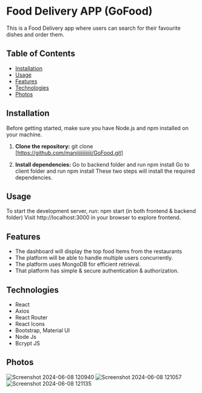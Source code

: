 # Food Delivery APP (GoFood)

This is a Food Delivery app where users can search for their favourite dishes and order them.

## Table of Contents

- [Installation](#installation)
- [Usage](#usage)
- [Features](#features)
- [Technologies](#technologies)
- [Photos](#photos)

## Installation

Before getting started, make sure you have Node.js and npm installed on your machine.

1. **Clone the repository:**
   git clone [https://github.com/maniiiiiiiiiiii/GoFood.git]

2. **Install dependencies:**
   Go to backend folder and run npm install
   Go to client folder and run npm install
   These two steps will install the required dependencies.
   
## Usage
  To start the development server, run:
  npm start (in both frontend & backend folder)
  Visit http://localhost:3000 in your browser to explore frontend.

## Features
  - The dashboard will display the top food Items from the restaurants
  - The platform will be able to handle multiple users concurrently.
  - The platform uses MongoDB for efficient retrieval.
  - That platform has simple & secure authentication & authorization.

## Technologies
   - React
   - Axios
   - React Router
   - React Icons
   - Bootstrap, Material UI
   - Node Js
   - Bcrypt JS
## Photos

   ![Screenshot 2024-06-08 120940](https://github.com/tarun6738/food-delivery-app/assets/118709508/b04391ed-db23-4ee2-a871-b51c436d9c05)
   ![Screenshot 2024-06-08 121057](https://github.com/tarun6738/food-delivery-app/assets/118709508/d99a4da1-872f-40c8-9c65-5c3542881e88)
   ![Screenshot 2024-06-08 121135](https://github.com/tarun6738/food-delivery-app/assets/118709508/6f43f2dc-c510-410e-84c6-acb9edab51a5)


